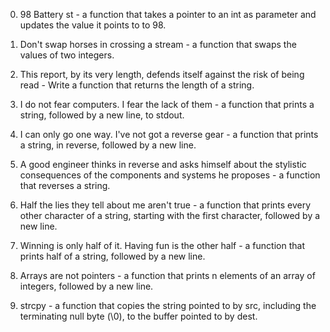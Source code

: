 0. 98 Battery st - a function that takes a pointer to an int as parameter and updates the value it points to to 98.

1. Don't swap horses in crossing a stream - a function that swaps the values of two integers.

2. This report, by its very length, defends itself against the risk of being read - Write a function that returns the length of a string.

3. I do not fear computers. I fear the lack of them - a function that prints a string, followed by a new line, to stdout.

4. I can only go one way. I've not got a reverse gear - a function that prints a string, in reverse, followed by a new line.

5. A good engineer thinks in reverse and asks himself about the stylistic consequences of the components and systems he proposes - a function that reverses a string.

6. Half the lies they tell about me aren't true - a function that prints every other character of a string, starting with the first character, followed by a new line.

7. Winning is only half of it. Having fun is the other half - a function that prints half of a string, followed by a new line.

 8. Arrays are not pointers - a function that prints n elements of an array of integers, followed by a new line.

9. strcpy - a function that copies the string pointed to by src, including the terminating null byte (\0), to the buffer pointed to by dest.
